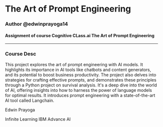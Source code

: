 # The Art of Prompt Engineering
### Author @edwinprayoga14
#### Assignment of course Cognitive CLass.ai The Art of Prompt Engineering
---
### Course Desc
This project explores the art of prompt engineering with AI models. It highlights its importance in AI tools like chatbots and content generators, and its potential to boost business productivity. The project also delves into strategies for crafting effective prompts, and demonstrates these principles through a Python project on survival analysis. It's a deep dive into the world of AI, offering insights into how to harness the power of language models for optimal results. It introduces prompt engineering with a state-of-the-art AI tool called Langchain.


Edwin Prayoga

Infinite Learning IBM Advance AI
